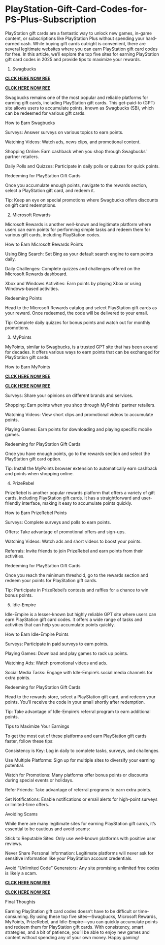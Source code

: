 # PlayStation-Gift-Card-Codes-for-PS-Plus-Subscription
PlayStation gift cards are a fantastic way to unlock new games, in-game content, or subscriptions like PlayStation Plus without spending your hard-earned cash. While buying gift cards outright is convenient, there are several legitimate websites where you can earn PlayStation gift card codes for free. In this article, we’ll explore the top five sites for earning PlayStation gift card codes in 2025 and provide tips to maximize your rewards.

1. Swagbucks

**[CLCK HERE NOW REE](https://tinyurl.com/pnsgiftcads)**

**[CLCK HERE NOW REE](https://tinyurl.com/pnsgiftcads)**

Swagbucks remains one of the most popular and reliable platforms for earning gift cards, including PlayStation gift cards. This get-paid-to (GPT) site allows users to accumulate points, known as Swagbucks (SB), which can be redeemed for various gift cards.

How to Earn Swagbucks

Surveys: Answer surveys on various topics to earn points.

Watching Videos: Watch ads, news clips, and promotional content.

Shopping Online: Earn cashback when you shop through Swagbucks’ partner retailers.

Daily Polls and Quizzes: Participate in daily polls or quizzes for quick points.

Redeeming for PlayStation Gift Cards

Once you accumulate enough points, navigate to the rewards section, select a PlayStation gift card, and redeem it.

Tip: Keep an eye on special promotions where Swagbucks offers discounts on gift card redemptions.

2. Microsoft Rewards

Microsoft Rewards is another well-known and legitimate platform where users can earn points for performing simple tasks and redeem them for various gift cards, including PlayStation codes.

How to Earn Microsoft Rewards Points

Using Bing Search: Set Bing as your default search engine to earn points daily.

Daily Challenges: Complete quizzes and challenges offered on the Microsoft Rewards dashboard.

Xbox and Windows Activities: Earn points by playing Xbox or using Windows-based activities.

Redeeming Points

Head to the Microsoft Rewards catalog and select PlayStation gift cards as your reward. Once redeemed, the code will be delivered to your email.

Tip: Complete daily quizzes for bonus points and watch out for monthly promotions.

3. MyPoints

MyPoints, similar to Swagbucks, is a trusted GPT site that has been around for decades. It offers various ways to earn points that can be exchanged for PlayStation gift cards.

How to Earn MyPoints

**[CLCK HERE NOW REE](https://tinyurl.com/pnsgiftcads)**

**[CLCK HERE NOW REE](https://tinyurl.com/pnsgiftcads)**

Surveys: Share your opinions on different brands and services.

Shopping: Earn points when you shop through MyPoints’ partner retailers.

Watching Videos: View short clips and promotional videos to accumulate points.

Playing Games: Earn points for downloading and playing specific mobile games.

Redeeming for PlayStation Gift Cards

Once you have enough points, go to the rewards section and select the PlayStation gift card option.

Tip: Install the MyPoints browser extension to automatically earn cashback and points when shopping online.

4. PrizeRebel

PrizeRebel is another popular rewards platform that offers a variety of gift cards, including PlayStation gift cards. It has a straightforward and user-friendly interface, making it easy to accumulate points quickly.

How to Earn PrizeRebel Points

Surveys: Complete surveys and polls to earn points.

Offers: Take advantage of promotional offers and sign-ups.

Watching Videos: Watch ads and short videos to boost your points.

Referrals: Invite friends to join PrizeRebel and earn points from their activities.

Redeeming for PlayStation Gift Cards

Once you reach the minimum threshold, go to the rewards section and redeem your points for PlayStation gift cards.

Tip: Participate in PrizeRebel’s contests and raffles for a chance to win bonus points.

5. Idle-Empire

Idle-Empire is a lesser-known but highly reliable GPT site where users can earn PlayStation gift card codes. It offers a wide range of tasks and activities that can help you accumulate points quickly.

How to Earn Idle-Empire Points

Surveys: Participate in paid surveys to earn points.

Playing Games: Download and play games to rack up points.

Watching Ads: Watch promotional videos and ads.

Social Media Tasks: Engage with Idle-Empire’s social media channels for extra points.

Redeeming for PlayStation Gift Cards

Head to the rewards store, select a PlayStation gift card, and redeem your points. You’ll receive the code in your email shortly after redemption.

Tip: Take advantage of Idle-Empire’s referral program to earn additional points.

Tips to Maximize Your Earnings

To get the most out of these platforms and earn PlayStation gift cards faster, follow these tips:

Consistency is Key: Log in daily to complete tasks, surveys, and challenges.

Use Multiple Platforms: Sign up for multiple sites to diversify your earning potential.

Watch for Promotions: Many platforms offer bonus points or discounts during special events or holidays.

Refer Friends: Take advantage of referral programs to earn extra points.

Set Notifications: Enable notifications or email alerts for high-point surveys or limited-time offers.

Avoiding Scams

While there are many legitimate sites for earning PlayStation gift cards, it’s essential to be cautious and avoid scams:

Stick to Reputable Sites: Only use well-known platforms with positive user reviews.

Never Share Personal Information: Legitimate platforms will never ask for sensitive information like your PlayStation account credentials.

Avoid “Unlimited Code” Generators: Any site promising unlimited free codes is likely a scam.

**[CLCK HERE NOW REE](https://tinyurl.com/pnsgiftcads)**

**[CLCK HERE NOW REE](https://tinyurl.com/pnsgiftcads)**

Final Thoughts

Earning PlayStation gift card codes doesn’t have to be difficult or time-consuming. By using these top five sites—Swagbucks, Microsoft Rewards, MyPoints, PrizeRebel, and Idle-Empire—you can quickly accumulate points and redeem them for PlayStation gift cards. With consistency, smart strategies, and a bit of patience, you’ll be able to enjoy new games and content without spending any of your own money. Happy gaming!
